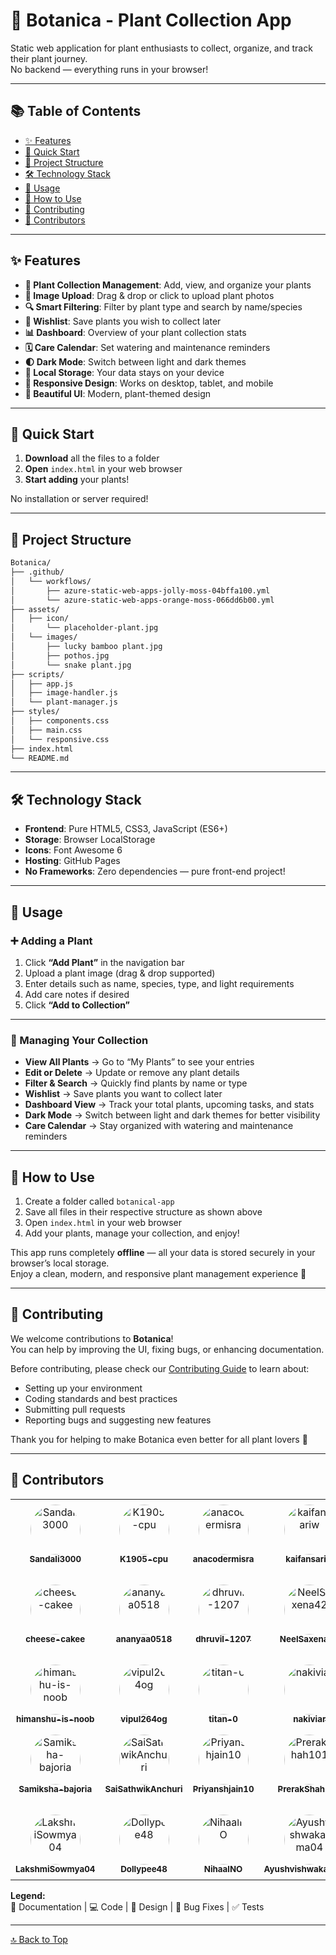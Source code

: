 # 🌿 Botanica - Plant Collection App

Static web application for plant enthusiasts to collect, organize, and track their plant journey.  
No backend — everything runs in your browser!

---

## 📚 Table of Contents

- [✨ Features](#-features)
- [🚀 Quick Start](#-quick-start)
- [📁 Project Structure](#-project-structure)
- [🛠️ Technology Stack](#️-technology-stack)
- [🌟 Usage](#-usage)
- [🎯 How to Use](#-how-to-use)
- [🤝 Contributing](#-contributing)
- [👥 Contributors](#-contributors)

---

## ✨ Features

- **🌱 Plant Collection Management**: Add, view, and organize your plants  
- **📸 Image Upload**: Drag & drop or click to upload plant photos  
- **🔍 Smart Filtering**: Filter by plant type and search by name/species  
- **💚 Wishlist**: Save plants you wish to collect later  
- **📊 Dashboard**: Overview of your plant collection stats  
- **🗓️ Care Calendar**: Set watering and maintenance reminders  
- **🌓 Dark Mode**: Switch between light and dark themes  
- **💾 Local Storage**: Your data stays on your device  
- **📱 Responsive Design**: Works on desktop, tablet, and mobile  
- **🎨 Beautiful UI**: Modern, plant-themed design  

---

## 🚀 Quick Start

1. **Download** all the files to a folder  
2. **Open** `index.html` in your web browser  
3. **Start adding** your plants!  

No installation or server required!

---

## 📁 Project Structure
```bash
Botanica/
├── .github/
│   └── workflows/
│       ├── azure-static-web-apps-jolly-moss-04bffa100.yml
│       └── azure-static-web-apps-orange-moss-066dd6b00.yml
├── assets/
│   ├── icon/
│       └── placeholder-plant.jpg
│   └── images/
│       ├── lucky bamboo plant.jpg
│       ├── pothos.jpg
│       └── snake plant.jpg
├── scripts/
│   ├── app.js
│   ├── image-handler.js
│   └── plant-manager.js
├── styles/
│   ├── components.css
│   ├── main.css
│   └── responsive.css
├── index.html
└── README.md
```
---

## 🛠️ Technology Stack

- **Frontend**: Pure HTML5, CSS3, JavaScript (ES6+)
- **Storage**: Browser LocalStorage
- **Icons**: Font Awesome 6
- **Hosting**: GitHub Pages
- **No Frameworks**: Zero dependencies — pure front-end project!

---

## 🌟 Usage

### ➕ Adding a Plant
1. Click **“Add Plant”** in the navigation bar  
2. Upload a plant image (drag & drop supported)  
3. Enter details such as name, species, type, and light requirements  
4. Add care notes if desired  
5. Click **“Add to Collection”**

---

### 🧭 Managing Your Collection
- **View All Plants** → Go to “My Plants” to see your entries  
- **Edit or Delete** → Update or remove any plant details  
- **Filter & Search** → Quickly find plants by name or type  
- **Wishlist** → Save plants you want to collect later  
- **Dashboard View** → Track your total plants, upcoming tasks, and stats  
- **Dark Mode** → Switch between light and dark themes for better visibility  
- **Care Calendar** → Stay organized with watering and maintenance reminders  

---

## 🎯 How to Use

1. Create a folder called `botanical-app`  
2. Save all files in their respective structure as shown above  
3. Open `index.html` in your web browser  
4. Add your plants, manage your collection, and enjoy!  

This app runs completely **offline** — all your data is stored securely in your browser’s local storage.  
Enjoy a clean, modern, and responsive plant management experience 🌱  

---

## 🤝 Contributing

We welcome contributions to **Botanica**!  
You can help by improving the UI, fixing bugs, or enhancing documentation.

Before contributing, please check our [Contributing Guide](CONTRIBUTING.md) to learn about:
- Setting up your environment  
- Coding standards and best practices  
- Submitting pull requests  
- Reporting bugs and suggesting new features  

Thank you for helping to make Botanica even better for all plant lovers 💚  

---

## 👥 Contributors

<!-- CONTRIBUTORS:START -->

<table>
  <tbody>
    <tr>
      <td align="center" valign="top" style="padding:8px;">
        <a href="https://github.com/Sandali3000">
          <img src="https://avatars.githubusercontent.com/u/127072941?v=4?size=80" width="80" height="80" style="border-radius:50%;" alt="Sandali3000" />
          <br/>
          <sub><b>Sandali3000</b></sub>
        </a>
      </td>
      <td align="center" valign="top" style="padding:8px;">
        <a href="https://github.com/K1905-cpu">
          <img src="https://avatars.githubusercontent.com/u/189443799?v=4?size=80" width="80" height="80" style="border-radius:50%;" alt="K1905-cpu" />
          <br/>
          <sub><b>K1905-cpu</b></sub>
        </a>
      </td>
      <td align="center" valign="top" style="padding:8px;">
        <a href="https://github.com/anacodermisra">
          <img src="https://avatars.githubusercontent.com/u/217621626?v=4?size=80" width="80" height="80" style="border-radius:50%;" alt="anacodermisra" />
          <br/>
          <sub><b>anacodermisra</b></sub>
        </a>
      </td>
      <td align="center" valign="top" style="padding:8px;">
        <a href="https://github.com/kaifansariw">
          <img src="https://avatars.githubusercontent.com/u/190123901?v=4?size=80" width="80" height="80" style="border-radius:50%;" alt="kaifansariw" />
          <br/>
          <sub><b>kaifansariw</b></sub>
        </a>
      </td>
      <td align="center" valign="top" style="padding:8px;">
        <a href="https://github.com/dhruv-jani-0808">
          <img src="https://avatars.githubusercontent.com/u/202938134?v=4?size=80" width="80" height="80" style="border-radius:50%;" alt="dhruv-jani-0808" />
          <br/>
          <sub><b>dhruv-jani-0808</b></sub>
        </a>
      </td>
      <td align="center" valign="top" style="padding:8px;">
        <a href="https://github.com/VarunThisSide">
          <img src="https://avatars.githubusercontent.com/u/144052210?v=4?size=80" width="80" height="80" style="border-radius:50%;" alt="VarunThisSide" />
          <br/>
          <sub><b>VarunThisSide</b></sub>
        </a>
      </td>
    </tr>
    <tr>
      <td align="center" valign="top" style="padding:8px;">
        <a href="https://github.com/cheese-cakee">
          <img src="https://avatars.githubusercontent.com/u/222005964?v=4?size=80" width="80" height="80" style="border-radius:50%;" alt="cheese-cakee" />
          <br/>
          <sub><b>cheese-cakee</b></sub>
        </a>
      </td>
      <td align="center" valign="top" style="padding:8px;">
        <a href="https://github.com/ananyaa0518">
          <img src="https://avatars.githubusercontent.com/u/181364995?v=4?size=80" width="80" height="80" style="border-radius:50%;" alt="ananyaa0518" />
          <br/>
          <sub><b>ananyaa0518</b></sub>
        </a>
      </td>
      <td align="center" valign="top" style="padding:8px;">
        <a href="https://github.com/dhruvil-1207">
          <img src="https://avatars.githubusercontent.com/u/193040346?v=4?size=80" width="80" height="80" style="border-radius:50%;" alt="dhruvil-1207" />
          <br/>
          <sub><b>dhruvil-1207</b></sub>
        </a>
      </td>
      <td align="center" valign="top" style="padding:8px;">
        <a href="https://github.com/NeelSaxena42">
          <img src="https://avatars.githubusercontent.com/u/218346607?v=4?size=80" width="80" height="80" style="border-radius:50%;" alt="NeelSaxena42" />
          <br/>
          <sub><b>NeelSaxena42</b></sub>
        </a>
      </td>
      <td align="center" valign="top" style="padding:8px;">
        <a href="https://github.com/Samriddhi098">
          <img src="https://avatars.githubusercontent.com/u/146933646?v=4?size=80" width="80" height="80" style="border-radius:50%;" alt="Samriddhi098" />
          <br/>
          <sub><b>Samriddhi098</b></sub>
        </a>
      </td>
      <td align="center" valign="top" style="padding:8px;">
        <a href="https://github.com/VANSH-BHADANA">
          <img src="https://avatars.githubusercontent.com/u/180022360?v=4?size=80" width="80" height="80" style="border-radius:50%;" alt="VANSH-BHADANA" />
          <br/>
          <sub><b>VANSH-BHADANA</b></sub>
        </a>
      </td>
    </tr>
    <tr>
      <td align="center" valign="top" style="padding:8px;">
        <a href="https://github.com/himanshu-is-noob">
          <img src="https://avatars.githubusercontent.com/u/112807898?v=4?size=80" width="80" height="80" style="border-radius:50%;" alt="himanshu-is-noob" />
          <br/>
          <sub><b>himanshu-is-noob</b></sub>
        </a>
      </td>
      <td align="center" valign="top" style="padding:8px;">
        <a href="https://github.com/vipul264og">
          <img src="https://avatars.githubusercontent.com/u/221255255?v=4?size=80" width="80" height="80" style="border-radius:50%;" alt="vipul264og" />
          <br/>
          <sub><b>vipul264og</b></sub>
        </a>
      </td>
      <td align="center" valign="top" style="padding:8px;">
        <a href="https://github.com/titan-0">
          <img src="https://avatars.githubusercontent.com/u/192605094?v=4?size=80" width="80" height="80" style="border-radius:50%;" alt="titan-0" />
          <br/>
          <sub><b>titan-0</b></sub>
        </a>
      </td>
      <td align="center" valign="top" style="padding:8px;">
        <a href="https://github.com/nakiviar">
          <img src="https://avatars.githubusercontent.com/u/54564415?v=4?size=80" width="80" height="80" style="border-radius:50%;" alt="nakiviar" />
          <br/>
          <sub><b>nakiviar</b></sub>
        </a>
      </td>
      <td align="center" valign="top" style="padding:8px;">
        <a href="https://github.com/aaditimenon">
          <img src="https://avatars.githubusercontent.com/u/192408852?v=4?size=80" width="80" height="80" style="border-radius:50%;" alt="aaditimenon" />
          <br/>
          <sub><b>aaditimenon</b></sub>
        </a>
      </td>
      <td align="center" valign="top" style="padding:8px;">
        <a href="https://github.com/Sushil010">
          <img src="https://avatars.githubusercontent.com/u/58940037?v=4?size=80" width="80" height="80" style="border-radius:50%;" alt="Sushil010" />
          <br/>
          <sub><b>Sushil010</b></sub>
        </a>
      </td>
    </tr>
    <tr>
      <td align="center" valign="top" style="padding:8px;">
        <a href="https://github.com/Samiksha-bajoria">
          <img src="https://avatars.githubusercontent.com/u/191669201?v=4?size=80" width="80" height="80" style="border-radius:50%;" alt="Samiksha-bajoria" />
          <br/>
          <sub><b>Samiksha-bajoria</b></sub>
        </a>
      </td>
      <td align="center" valign="top" style="padding:8px;">
        <a href="https://github.com/SaiSathwikAnchuri">
          <img src="https://avatars.githubusercontent.com/u/173592347?v=4?size=80" width="80" height="80" style="border-radius:50%;" alt="SaiSathwikAnchuri" />
          <br/>
          <sub><b>SaiSathwikAnchuri</b></sub>
        </a>
      </td>
      <td align="center" valign="top" style="padding:8px;">
        <a href="https://github.com/Priyanshjain10">
          <img src="https://avatars.githubusercontent.com/u/240654067?v=4?size=80" width="80" height="80" style="border-radius:50%;" alt="Priyanshjain10" />
          <br/>
          <sub><b>Priyanshjain10</b></sub>
        </a>
      </td>
      <td align="center" valign="top" style="padding:8px;">
        <a href="https://github.com/PrerakShah101">
          <img src="https://avatars.githubusercontent.com/u/170826142?v=4?size=80" width="80" height="80" style="border-radius:50%;" alt="PrerakShah101" />
          <br/>
          <sub><b>PrerakShah101</b></sub>
        </a>
      </td>
      <td align="center" valign="top" style="padding:8px;">
        <a href="https://github.com/NayandG07">
          <img src="https://avatars.githubusercontent.com/u/183737952?v=4?size=80" width="80" height="80" style="border-radius:50%;" alt="NayandG07" />
          <br/>
          <sub><b>NayandG07</b></sub>
        </a>
      </td>
      <td align="center" valign="top" style="padding:8px;">
        <a href="https://github.com/Lakshya-sketch">
          <img src="https://avatars.githubusercontent.com/u/134377132?v=4?size=80" width="80" height="80" style="border-radius:50%;" alt="Lakshya-sketch" />
          <br/>
          <sub><b>Lakshya-sketch</b></sub>
        </a>
      </td>
    </tr>
    <tr>
      <td align="center" valign="top" style="padding:8px;">
        <a href="https://github.com/LakshmiSowmya04">
          <img src="https://avatars.githubusercontent.com/u/112118575?v=4?size=80" width="80" height="80" style="border-radius:50%;" alt="LakshmiSowmya04" />
          <br/>
          <sub><b>LakshmiSowmya04</b></sub>
        </a>
      </td>
      <td align="center" valign="top" style="padding:8px;">
        <a href="https://github.com/Dollypee48">
          <img src="https://avatars.githubusercontent.com/u/197118855?v=4?size=80" width="80" height="80" style="border-radius:50%;" alt="Dollypee48" />
          <br/>
          <sub><b>Dollypee48</b></sub>
        </a>
      </td>
      <td align="center" valign="top" style="padding:8px;">
        <a href="https://github.com/NihaalNO">
          <img src="https://avatars.githubusercontent.com/u/175286773?v=4?size=80" width="80" height="80" style="border-radius:50%;" alt="NihaalNO" />
          <br/>
          <sub><b>NihaalNO</b></sub>
        </a>
      </td>
      <td align="center" valign="top" style="padding:8px;">
        <a href="https://github.com/Ayushvishwakarma04">
          <img src="https://avatars.githubusercontent.com/u/143516401?v=4?size=80" width="80" height="80" style="border-radius:50%;" alt="Ayushvishwakarma04" />
          <br/>
          <sub><b>Ayushvishwakarma04</b></sub>
        </a>
      </td>
      <td align="center" valign="top" style="padding:8px;">
        <a href="https://github.com/Ayushdas1904">
          <img src="https://avatars.githubusercontent.com/u/143927004?v=4?size=80" width="80" height="80" style="border-radius:50%;" alt="Ayushdas1904" />
          <br/>
          <sub><b>Ayushdas1904</b></sub>
        </a>
      </td>
      <td align="center" valign="top" style="padding:8px;">
        <a href="https://github.com/Anahskal">
          <img src="https://avatars.githubusercontent.com/u/169256712?v=4?size=80" width="80" height="80" style="border-radius:50%;" alt="Anahskal" />
          <br/>
          <sub><b>Anahskal</b></sub>
        </a>
      </td>
    </tr>
  </tbody>
</table>
<!-- CONTRIBUTORS:END -->


**Legend:**  
📖 Documentation | 💻 Code | 🎨 Design | 🐛 Bug Fixes | ✅ Tests  

---

[🔝 Back to Top](#-botanica----plant-collection-app)
